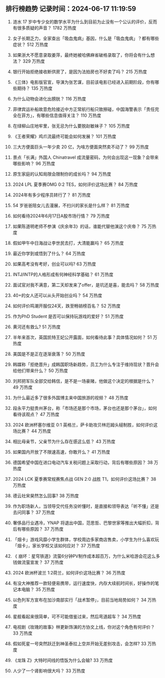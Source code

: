 
## 排行榜趋势 记录时间：2024-06-17 11:19:59
  
  1. 涟水 17 岁中专少女的数学水平为什么到目前为止没有一个公认的评价，反而有很多质疑的声音？ 1782 万热度
    
  2. 女子长期乏力，全家查出「吸血鬼病」基因，什么是「吸血鬼病」？都有哪些症状？ 512 万热度
    
  3. 如果浙大不愿意录取姜萍，最终她被哈佛麻省破格录取了，你将会有什么想法？ 329 万热度
    
  4. 银行开始拒绝接收断供房了，是因为法拍房也不好卖了吗？ 215 万热度
    
  5. 《三体》电影版官宣，导演为张艺谋，目前该电影已经进入前期阶段，你有哪些期待？ 135 万热度
    
  6. 为什么动物会进化出膀胱？ 116 万热度
    
  7. 菲律宾运补船故意危险接近中方正常航行船只致擦碰，中国海警表示「责任完全在菲方」，有哪些信息值得关注？ 110 万热度
    
  8. 在绿柳山庄地牢里，张无忌为什么要脱赵敏袜子？ 105 万热度
    
  9. 《王者荣耀》鸡爪流最终可能会如何发展？ 101 万热度
    
  10. 三大方便面巨头一年少卖 20 亿，为啥方便面突然卖不动了？ 99 万热度
    
  11. 景点「长满」外国人 Chinatravel 成流量密码，为何会出现这一现象？会带来哪些影响？ 96 万热度
    
  12. 原生家庭的认知局限会限制你的成长吗？ 94 万热度
    
  13. 2024 LPL 夏季赛OMG 0:2 TES，如何评价这场比赛？ 84 万热度
    
  14. 2024年有多少程序员转行了？ 81 万热度
    
  15. 54 岁爸爸陪女儿去漫展，不扫兴的家长是什么样？ 81 万热度
    
  16. 如何看待2024年6月17日A股市场行情？ 79 万热度
    
  17. 如果陈道明老师不参演《庆余年3》的话，谁能代替他演这个庆帝？ 75 万热度
    
  18. 假如甲午中日海战让李世民去打，大清能赢吗？ 65 万热度
    
  19. 最近你学到或悟到了什么？ 64 万热度
    
  20. 如果高考没有考好，创业可以吗? 63 万热度
    
  21. INTJ/INTP的人格形成有何神经科学基础？ 61 万热度
    
  22. 面试官对我不满意，第二天却发来了offer，是坑还是喜，能去吗？ 58 万热度
    
  23. 40+的女人还可以从头开始创业吗？ 54 万热度
    
  24. 如何评价鸣潮开服仅24天，跌至畅销榜百名？ 52 万热度
    
  25. 作为PhD Student 是否可以保持玩游戏的爱好？ 51 万热度
    
  26. 黄河还有救么? 51 万热度
    
  27. 半年来首次，英国凯特王妃公开露面，如何看待此事？具体情况如何？ 51 万热度
    
  28. 美国是不是正在逐渐衰落？ 50 万热度
    
  29. 韩媒称「拒绝晋升」成韩国职场新趋势，员工为什么专注于维持现状？晋升会给他们带来什么？ 50 万热度
    
  30. 刘邦把军队全部交给韩信，是不是一场豪赌，他做这个决定的根据是什么？ 49 万热度
    
  31. 为什么最近多了很多外国博主来中国旅游的视频？ 48 万热度
    
  32. 段永平力挺贵州茅台，称「市场还是那个市场，茅台也还是那个茅台」，如何看待该观点？ 47 万热度
    
  33. 2024 欧洲杯塞尔维亚 0:1 英格兰，萨卡助攻贝林厄姆头槌制胜，如何评价这场比赛？ 44 万热度
    
  34. 相比母亲节，父亲节为什么存在感这么低？ 43 万热度
    
  35. 如果国内开放了不限速高速，你敢开么？ 41 万热度
    
  36. 德国希望中国在进口电动汽车关税问题上采取行动，背后有哪些原因？ 38 万热度
    
  37. 2024 LCK 夏季赛常规赛焦点战 GEN 2:0 战胜 T1，如何评价这场比赛？ 38 万热度
    
  38. 德云社宋昊然怎么回事? 38 万热度
    
  39. 作为职场新人，当领导交代任务没听懂时，是直接和领导表达「听不懂」还是去问同事？ 37 万热度
    
  40. 奢侈品行业遇冷，YNAP 将退出中国，范思哲、巴黎世家等推出大幅折扣，背后有哪些原因？ 37 万热度
    
  41. 「烟卡」游戏风靡小学生群体，学校周边多家商店售卖，小学生为什么喜欢玩「烟卡」，家长学校又该如何应对？ 37 万热度
    
  42. 《 崩坏：星穹铁道》流萤6分钟PV制作成本超百万，为什么米哈游会花这么多钱做流萤宣发？ 37 万热度
    
  43. 2024 欧洲杯波兰 1:2荷兰，如何评价这场比赛？ 36 万热度
    
  44. 有没大神推荐一款轻便易携带，运行速度快，内存大续航时间长，好操作的笔记本电脑？ 35 万热度
    
  45. 以色列军方宣布在加沙南部实行「战术暂停」，目前当地局势如何？ 34 万热度
    
  46. 星舰看起来很简单，可不可能借鉴过来，然后弯道超车？ 34 万热度
    
  47. 电视剧《玫瑰的故事》林更新饰演的方协文上线，你对这个角色有何评价？ 33 万热度
    
  48. 假如死星一号突然跃迁到神圣泰拉上空并开始无差别攻击，会怎样? 33 万热度
    
  49. 《龙珠 Z》大特时间线的悟饭为什么会输? 33 万热度
    
  50. 人少了一个肾影响很大吗？ 33 万热度
    